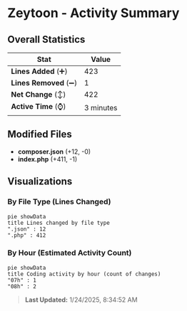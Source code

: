 # Zeytoon - Activity Summary 

## Overall Statistics

| Stat                   | Value                                                             |
| ---------------------- | ----------------------------------------------------------------- |
| **Lines Added** (➕)   | 423                                          |
| **Lines Removed** (➖) | 1                                        |
| **Net Change** (↕)    | 422                |
| **Active Time** (⌚)   | 3 minutes |


## Modified Files
- **composer.json** (+12, -0)
- **index.php** (+411, -1)

## Visualizations

### By File Type (Lines Changed)

```mermaid
pie showData
title Lines changed by file type
".json" : 12
".php" : 412
```

### By Hour (Estimated Activity Count)

```mermaid
pie showData
title Coding activity by hour (count of changes)
"07h" : 1
"08h" : 2
```


> **Last Updated:** 1/24/2025, 8:34:52 AM